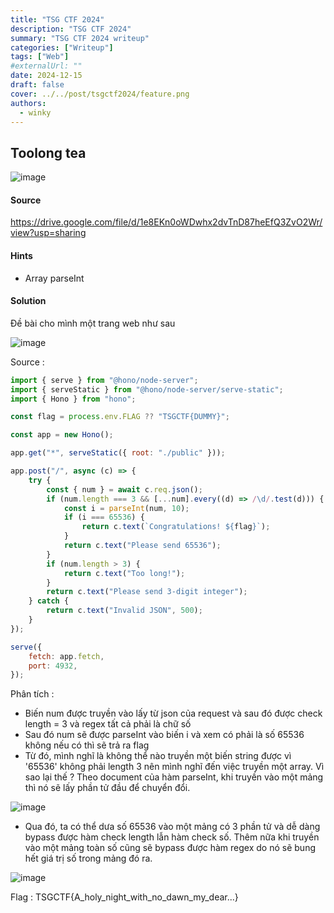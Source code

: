 ```yaml
---
title: "TSG CTF 2024"
description: "TSG CTF 2024"
summary: "TSG CTF 2024 writeup"
categories: ["Writeup"]
tags: ["Web"]
#externalUrl: ""
date: 2024-12-15
draft: false
cover: ../../post/tsgctf2024/feature.png
authors:
  - winky
---
```



## Toolong tea

![image](https://hackmd.io/_uploads/ByUz0w341g.png)

#### Source

https://drive.google.com/file/d/1e8EKn0oWDwhx2dvTnD87heEfQ3ZvO2Wr/view?usp=sharing

#### Hints

* Array parseInt

#### Solution

Đề bài cho mình một trang web như sau

![image](https://hackmd.io/_uploads/H1sw0v3NJg.png)

Source : 

```js
import { serve } from "@hono/node-server";
import { serveStatic } from "@hono/node-server/serve-static";
import { Hono } from "hono";

const flag = process.env.FLAG ?? "TSGCTF{DUMMY}";

const app = new Hono();

app.get("*", serveStatic({ root: "./public" }));

app.post("/", async (c) => {
	try {
		const { num } = await c.req.json();
		if (num.length === 3 && [...num].every((d) => /\d/.test(d))) {
			const i = parseInt(num, 10);
			if (i === 65536) {
				return c.text(`Congratulations! ${flag}`);
			}
			return c.text("Please send 65536");
		}
		if (num.length > 3) {
			return c.text("Too long!");
		}
		return c.text("Please send 3-digit integer");
	} catch {
		return c.text("Invalid JSON", 500);
	}
});

serve({
	fetch: app.fetch,
	port: 4932,
});
```

Phân tích : 
* Biến num được truyền vào lấy từ json của request và sau đó được check length = 3 và regex tất cả phải là chữ số 
* Sau đó num sẽ được parseInt vào biến i và xem có phải là số 65536 không nếu có thì sẽ trả ra flag
* Từ đó, mình nghĩ là không thể nào truyền một biến string được vì '65536' không phải length 3 nên mình nghĩ đến việc truyền một array. Vì sao lại thế ? Theo document của hàm parseInt, khi truyền vào  một mảng thì nó sẽ lấy phần tử đầu để chuyển đổi.

![image](https://hackmd.io/_uploads/HkJlldnV1e.png)

* Qua đó, ta có thể dưa số 65536 vào một mảng có 3 phần tử và dễ dàng bypass được hàm check length lẫn hàm check số. Thêm nữa khi truyền vào một mảng toàn số cũng sẽ bypass được hàm regex do nó sẽ bung hết giá trị số trong mảng đó ra.

![image](https://hackmd.io/_uploads/BkvCMdnN1g.png)

Flag : TSGCTF{A_holy_night_with_no_dawn_my_dear...}